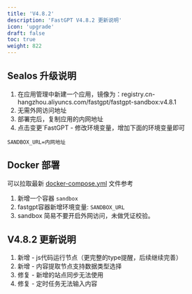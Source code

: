 ```yaml
---
title: 'V4.8.2'
description: 'FastGPT V4.8.2 更新说明'
icon: 'upgrade'
draft: false
toc: true
weight: 822
---
```


## Sealos 升级说明

1. 在应用管理中新建一个应用，镜像为：registry.cn-hangzhou.aliyuncs.com/fastgpt/fastgpt-sandbox:v4.8.1
2. 无需外网访问地址
3. 部署完后，复制应用的内网地址
4. 点击变更`FastGPT - 修改环境变量，增加下面的环境变量即可

```
SANDBOX_URL=内网地址
```

## Docker 部署

可以拉取最新 [docker-compose.yml](https://github.com/labring/FastGPT/blob/main/files/deploy/fastgpt/docker-compose.yml) 文件参考

1. 新增一个容器 `sandbox`
2. fastgpt容器新增环境变量: `SANDBOX_URL`
3. sandbox 简易不要开启外网访问，未做凭证校验。

## V4.8.2 更新说明

1. 新增 - js代码运行节点（更完整的type提醒，后续继续完善）
2. 新增 - 内容提取节点支持数据类型选择
3. 修复 - 新增的站点同步无法使用
4. 修复 - 定时任务无法输入内容